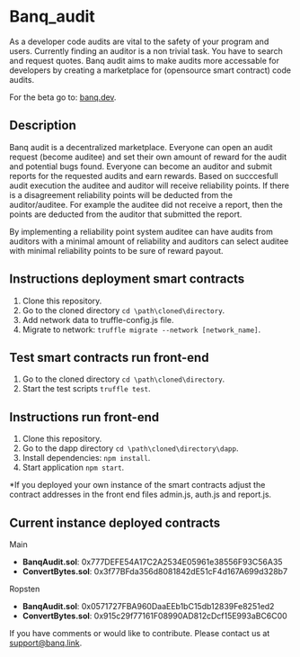 # Banq_audit
As a developer code audits are vital to the safety of your program and users. Currently finding an auditor is a non trivial task. You have to search and request quotes. Banq audit aims to make audits more accessable for developers by creating a marketplace for (opensource smart contract) code audits.  

For the beta go to: [banq.dev](https://banq.dev).

## Description
Banq audit is a decentralized marketplace. Everyone can open an audit request (become auditee) and set their own amount of reward for the audit and potential bugs found. Everyone can become an auditor and submit reports for the requested audits and earn rewards. Based on succcesfull audit execution the auditee and auditor will receive reliability points. If there is a disagreement reliability points will be deducted from the auditor/auditee. For example the auditee did not receive a report, then the points are deducted from the auditor that submitted the report.

By implementing a reliability point system auditee can have audits from auditors with a minimal amount of reliability and auditors can select auditee with minimal reliability points to be sure of reward payout.

## Instructions deployment smart contracts
1. Clone this repository.
2. Go to the cloned directory `cd \path\cloned\directory`.
3. Add network data to truffle-config.js file.
4. Migrate to network: `truffle migrate --network [network_name]`.

## Test smart contracts run front-end 
1. Go to the cloned directory `cd \path\cloned\directory`.
2. Start the test scripts `truffle test`.

## Instructions run front-end 
1. Clone this repository.
2. Go to the dapp directory `cd \path\cloned\directory\dapp`.
3. Install dependencies: `npm install`.
4. Start application `npm start`.

*If you deployed your own instance of the smart contracts adjust the contract addresses in the front end files admin.js, auth.js and report.js.

## Current instance deployed contracts 
Main
- **BanqAudit.sol**: 0x777DEFE54A17C2A2534E05961e38556F93C56A35 
- **ConvertBytes.sol**: 0x3f77BFda356d8081842dE51cF4d167A699d328b7

Ropsten
- **BanqAudit.sol**: 0x0571727FBA960DaaEEb1bC15db12839Fe8251ed2 
- **ConvertBytes.sol**: 0x915c29f77161F08990AD812cDcf15E993aBC6C00

If you have comments or would like to contribute. Please contact us at support@banq.link.

